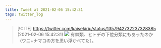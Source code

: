 ```yaml
---
title: Tweet at 2021-02-06 15:42:31
tags: twitter_log
---
```


> [!CITE] https://twitter.com/kaisekiriu/status/1357942732237328385 (2021-02-06 15:42:31)
> ![](https://twitter.com/kaisekiriu/status/1357942732237328385)
> 有棘類、ヒトデの下位分類にもあったのか（ウニ+ナマコの方を思い浮かべてた）。
